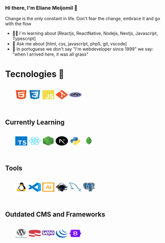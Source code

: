 ### Hi there, I'm Eliane Meijomil 👋
Change is the only constant in life. Don't fear the change, embrace it and go with the flow

- 🕵️‍♀️ I´m learning about [Reactjs, ReactNative, Nodejs, Nextjs, Javascript, Typescript]
- 💬 Ask me about [html, css, javascript, php5, git, vscode]
- 🌱 In portuguese we don't say "I'm webdeveloper since 1999" we say: "when I arrived here, it was all grass"

# Tecnologies 🚀

  
<div style="display: inline_block;padding:1rem 2rem 2rem;">
    <img align="center" alt="eliane-HTML" height="30" width="40" src="https://raw.githubusercontent.com/devicons/devicon/master/icons/html5/html5-original.svg" />
    <img align="center" alt="eliane-CSS" height="30" width="40" src="https://raw.githubusercontent.com/devicons/devicon/master/icons/css3/css3-original.svg" />
    <img align="center" alt="eliane-Js" height="30" width="40" src="https://raw.githubusercontent.com/devicons/devicon/master/icons/javascript/javascript-plain.svg" />
    <img align="center" alt="eliane-git" height="30" width="40" src="https://raw.githubusercontent.com/devicons/devicon/master/icons/git/git-original.svg" />
    <img align="center" alt="eliane-git" height="30" width="40" src="https://raw.githubusercontent.com/devicons/devicon/master/icons/php/php-original.svg" />
</div>


##  Currently Learning 
<div style="display: inline_block;padding:1rem 2rem 2rem;">
    <img align="center" alt="eliane-Ts" height="30" width="40" src="https://raw.githubusercontent.com/devicons/devicon/master/icons/typescript/typescript-plain.svg" />
    <img align="center" alt="eliane-React" height="30" width="40" src="https://raw.githubusercontent.com/devicons/devicon/master/icons/react/react-original.svg" />
    <img align="center" alt="eliane-NodeJS" height="30" width="40" src="https://raw.githubusercontent.com/devicons/devicon/master/icons/nodejs/nodejs-original.svg" />
    <img align="center" alt="eliane-nextjs" height="30" width="40" src="https://raw.githubusercontent.com/devicons/devicon/master/icons/nextjs/nextjs-original.svg" />
    <img align="center" alt="eliane-python" height="30" width="40" src="https://raw.githubusercontent.com/devicons/devicon/master/icons/python/python-original.svg" />
    <img align="center" alt="eliane-mongodb" height="30" width="40" src="https://raw.githubusercontent.com/devicons/devicon/master/icons/mongodb/mongodb-original.svg"/>
</div>

## Tools
 <div style="display: inline_block;padding:1rem 2rem 2rem;">   
    <img align="center" alt="eliane-linux" height="30" width="40" src="https://raw.githubusercontent.com/devicons/devicon/master/icons/linux/linux-original.svg" />
    <img align="center" alt="eliane-vscode" height="30" width="40" src="https://raw.githubusercontent.com/devicons/devicon/master/icons/vscode/vscode-original.svg" />
    <img align="center" alt="eliane-illustator" height="30" width="40" src="https://raw.githubusercontent.com/devicons/devicon/master/icons/illustrator/illustrator-line.svg" />
    <img align="center" alt="eliane-inkscape" height="30" width="40" src="https://raw.githubusercontent.com/devicons/devicon/master/icons/inkscape/inkscape-original.svg" />
    <img align="center" alt="eliane-mysql" height="30" width="40" src="https://raw.githubusercontent.com/devicons/devicon/master/icons/mysql/mysql-original.svg" />
    <img align="center" alt="eliane-git" height="30" width="40" src="https://raw.githubusercontent.com/devicons/devicon/master/icons/postgresql/postgresql-original.svg" />
</div>

## Outdated CMS and Frameworks
<div style="display: inline_block;padding:1rem 2rem 2rem;">   
    <img align="center" alt="eliane-wordpress" height="30" width="40" src="https://raw.githubusercontent.com/devicons/devicon/master/icons/wordpress/wordpress-original.svg" />
    <img align="center" alt="eliane-cakephp" height="30" width="40" src="https://raw.githubusercontent.com/devicons/devicon/master/icons/cakephp/cakephp-original.svg" />
    <img align="center" alt="eliane-woocommerce" height="30" width="40" src="https://raw.githubusercontent.com/devicons/devicon/master/icons/woocommerce/woocommerce-original.svg" />
    <img align="center" alt="eliane-jquery" height="30" width="40" src="https://raw.githubusercontent.com/devicons/devicon/master/icons/jquery/jquery-original.svg" />
    <img align="center" alt="eliane-bootstrap" height="30" width="40" src="https://raw.githubusercontent.com/devicons/devicon/master/icons/bootstrap/bootstrap-original.svg" />
</div>

<!--
![](https://github-readme-stats.vercel.app/api?username=elianeMeijomil&show_icons=true&count_private=true)

![](https://github-readme-stats.vercel.app/api/top-langs/?username=elianeMeijomil&layout=compact)


**elianeMeijomil/elianeMeijomil** is a ✨ _special_ ✨ repository because its `README.md` (this file) appears on your GitHub profile.

Here are some ideas to get you started:

- 🔭 I’m currently working on ...
- 🌱 I’m currently learning ...
- 👯 I’m looking to collaborate on ...
- 🤔 I’m looking for help with ...
- 💬 Ask me about ...
- 📫 How to reach me: ...
- 😄 Pronouns: ...
- ⚡ Fun fact: ...
-->

